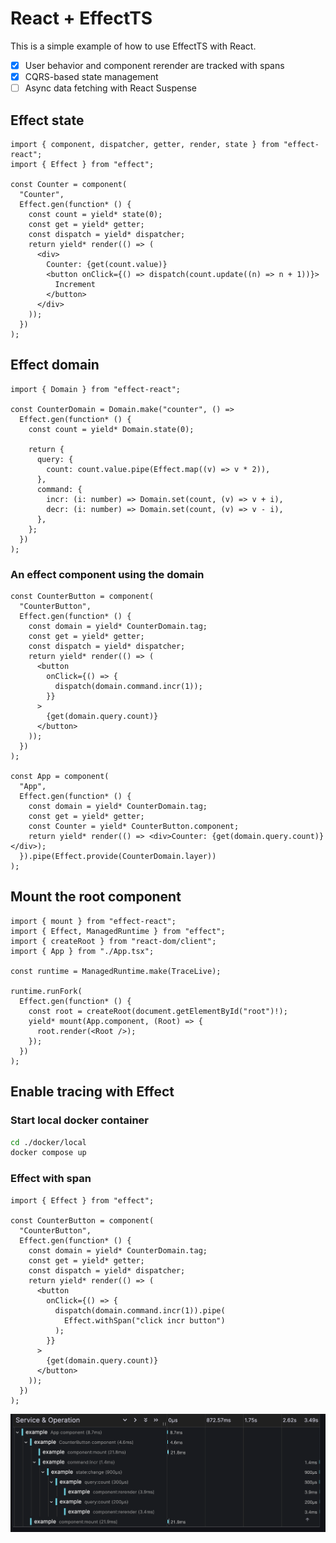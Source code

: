 # React + EffectTS

This is a simple example of how to use EffectTS with React.

- [x] User behavior and component rerender are tracked with spans
- [x] CQRS-based state management
- [ ] Async data fetching with React Suspense

## Effect state

```tsx
import { component, dispatcher, getter, render, state } from "effect-react";
import { Effect } from "effect";

const Counter = component(
  "Counter",
  Effect.gen(function* () {
    const count = yield* state(0);
    const get = yield* getter;
    const dispatch = yield* dispatcher;
    return yield* render(() => (
      <div>
        Counter: {get(count.value)}
        <button onClick={() => dispatch(count.update((n) => n + 1))}>
          Increment
        </button>
      </div>
    ));
  })
);
```

## Effect domain

```tsx
import { Domain } from "effect-react";

const CounterDomain = Domain.make("counter", () =>
  Effect.gen(function* () {
    const count = yield* Domain.state(0);

    return {
      query: {
        count: count.value.pipe(Effect.map((v) => v * 2)),
      },
      command: {
        incr: (i: number) => Domain.set(count, (v) => v + i),
        decr: (i: number) => Domain.set(count, (v) => v - i),
      },
    };
  })
);
```

### An effect component using the domain

```tsx
const CounterButton = component(
  "CounterButton",
  Effect.gen(function* () {
    const domain = yield* CounterDomain.tag;
    const get = yield* getter;
    const dispatch = yield* dispatcher;
    return yield* render(() => (
      <button
        onClick={() => {
          dispatch(domain.command.incr(1));
        }}
      >
        {get(domain.query.count)}
      </button>
    ));
  })
);

const App = component(
  "App",
  Effect.gen(function* () {
    const domain = yield* CounterDomain.tag;
    const get = yield* getter;
    const Counter = yield* CounterButton.component;
    return yield* render(() => <div>Counter: {get(domain.query.count)} </div>);
  }).pipe(Effect.provide(CounterDomain.layer))
);
```

## Mount the root component

```tsx
import { mount } from "effect-react";
import { Effect, ManagedRuntime } from "effect";
import { createRoot } from "react-dom/client";
import { App } from "./App.tsx";

const runtime = ManagedRuntime.make(TraceLive);

runtime.runFork(
  Effect.gen(function* () {
    const root = createRoot(document.getElementById("root")!);
    yield* mount(App.component, (Root) => {
      root.render(<Root />);
    });
  })
);
```

## Enable tracing with Effect

### Start local docker container

```sh
cd ./docker/local
docker compose up
```

### Effect with span

```tsx
import { Effect } from "effect";

const CounterButton = component(
  "CounterButton",
  Effect.gen(function* () {
    const domain = yield* CounterDomain.tag;
    const get = yield* getter;
    const dispatch = yield* dispatcher;
    return yield* render(() => (
      <button
        onClick={() => {
          dispatch(domain.command.incr(1)).pipe(
            Effect.withSpan("click incr button")
          );
        }}
      >
        {get(domain.query.count)}
      </button>
    ));
  })
);
```

![Tracing](./docs/assets/tracing.png)
